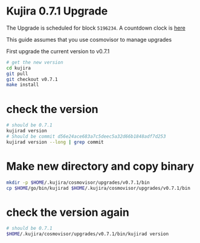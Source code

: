 # Kujira 0.7.1 Upgrade

The Upgrade is scheduled for block `5196234`. A countdown clock is [here](https://www.mintscan.io/kujira/blocks/5196234)

This guide assumes that you use cosmovisor to manage upgrades

First upgrade the current version to v0.7.1

```bash
# get the new version
cd kujira
git pull
git checkout v0.7.1
make install
```

# check the version

```bash
# should be 0.7.1
kujirad version
# Should be commit d56e24ace683a7c5deec5a32d66b1848adf7d253
kujirad version --long | grep commit
```

# Make new directory and copy binary

```bash
mkdir -p $HOME/.kujira/cosmovisor/upgrades/v0.7.1/bin
cp $HOME/go/bin/kujirad $HOME/.kujira/cosmovisor/upgrades/v0.7.1/bin
```

# check the version again

```bash
# should be 0.7.1
$HOME/.kujira/cosmovisor/upgrades/v0.7.1/bin/kujirad version
```
